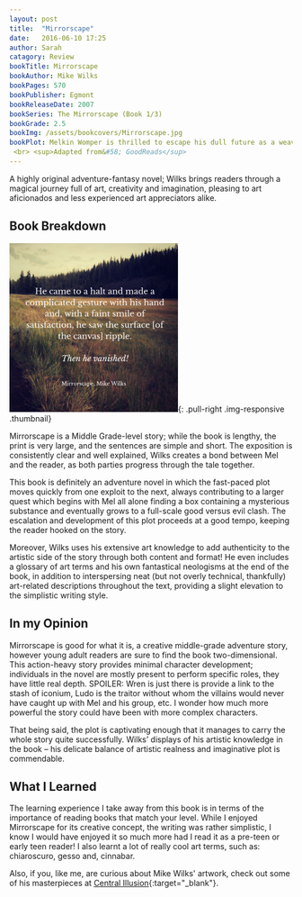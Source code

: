 ```yaml
---
layout: post
title:  "Mirrorscape"
date:   2016-06-10 17:25
author: Sarah
catagory: Review
bookTitle: Mirrorscape
bookAuthor: Mike Wilks
bookPages: 570
bookPublisher: Egmont
bookReleaseDate: 2007
bookSeries: The Mirrorscape (Book 1/3)
bookGrade: 2.5
bookImg: /assets/bookcovers/Mirrorscape.jpg
bookPlot: Melkin Womper is thrilled to escape his dull future as a weaver and develop his artistic talent when he’s apprenticed to Ambrosius Blenk, one of Vlam’s most famous masters. Mel is especially excited by the colors that he’ll be able to use, since color is a very expensive Pleasure, strictly controlled. When Mel and his new friends, Ludo and Wren, inadvertently stumble into a battle between the Fifth Mystery and the Rainbow Rebellion, an underground band fighting to make Pleasures affordable for all, the trio must step through Blenk’s paintings into the Mirrorscape. In this alternative world, the friends encounter monsters, mazes, talking houses, angels, and more.
 <br> <sup>Adapted from&#58; GoodReads</sup>
---
```

A highly original adventure-fantasy novel; Wilks brings readers through a magical journey full of art, creativity and imagination, pleasing to art aficionados and less experienced art appreciators alike.

<!--more-->

## Book Breakdown

![Mirrorscape Quote](\assets\quotes\mirrorscapequote.png){: .pull-right .img-responsive .thumbnail}

Mirrorscape is a Middle Grade-level story; while the book is lengthy, the print is very large, and the sentences are simple and short. The exposition is consistently clear and well explained, Wilks creates a bond between Mel and the reader, as both parties progress through the tale together.

This book is definitely an adventure novel in which the fast-paced plot moves quickly from one exploit to the next, always contributing to a larger quest which begins with Mel all alone finding a box containing a mysterious substance and eventually grows to a full-scale good versus evil clash. The escalation and development of this plot proceeds at a good tempo, keeping the reader hooked on the story.

Moreover, Wilks uses his extensive art knowledge to add authenticity to the artistic side of the story through both content and format! He even includes a glossary of art terms and his own fantastical neologisms at the end of the book, in addition to interspersing neat (but not overly technical, thankfully) art-related descriptions throughout the text, providing a slight elevation to the simplistic writing style.


## In my Opinion

Mirrorscape is good for what it is, a creative middle-grade adventure story, however young adult readers are sure to find the book two-dimensional. This action-heavy story provides minimal character development; individuals in the novel are mostly present to perform specific roles, they have little real depth. SPOILER: Wren is just there is provide a link to the stash of iconium, Ludo is the traitor without whom the villains would never have caught up with Mel and his group, etc. I wonder how much more powerful the story could have been with more complex characters.

That being said, the plot is captivating enough that it manages to carry the whole story quite successfully. Wilks’ displays of his artistic knowledge in the book – his delicate balance of artistic realness and imaginative plot is commendable.

## What I Learned

The learning experience I take away from this book is in terms of the importance of reading books that match your level. While I enjoyed Mirrorscape for its creative concept, the writing was rather simplistic, I know I would have enjoyed it so much more had I read it as a pre-teen or early teen reader!
I also learnt a lot of really cool art terms, such as: chiaroscuro, gesso and, cinnabar.

Also, if you, like me, are curious about Mike Wilks' artwork, check out some of his masterpieces at [Central Illusion](http://www.centralillustration.com/illustrators/mike-wilks){:target="_blank"}.
